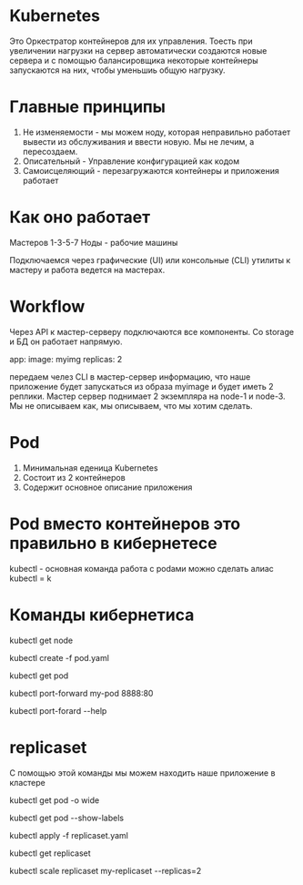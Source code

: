 # Kubernetes

Это Оркестратор контейнеров для их управления.
Тоесть при увеличении нагрузки на сервер автоматически создаются новые сервера и с помощью балансировщика некоторые контейнеры запускаются на них, чтобы уменьшиь общую нагрузку.

# Главные принципы

1. Не изменяемости - мы можем ноду, которая неправильно работает вывести из обслуживания и ввести новую. Мы не лечим, а пересоздаем.
2. Описательный - Управление конфигурацией как кодом
3. Самоисцеляющий - перезагружаются контейнеры и приложения работает

# Как оно работает

Мастеров 1-3-5-7
Ноды - рабочие машины

Подключаемся через графические (UI) или консольные (CLI) утилиты к мастеру и работа ведется на мастерах.

# Workflow

Через API к мастер-серверу подключаются все компоненты. Со storage и БД он работает напрямую.

app:
image: myimg
replicas: 2

передаем челез CLI в мастер-сервер информацию, что наше приложение будет запускаться из образа myimage и будет иметь 2 реплики. Мастер сервер поднимает 2 экземпляра на node-1 и node-3. Мы не описываем как, мы описываем, что мы хотим сделать.

# Pod

1. Минимальная еденица Kubernetes
2. Состоит из 2 контейнеров
3. Содержит основное описание приложения

# Pod вместо контейнеров это правильно в кибернетесе

kubectl - основная команда работа с podами
можно сделать алиас kubectl = k

# Команды кибернетиса

<!-- Получить список нодов -->

kubectl get node

<!-- Создать под из файла -->

kubectl create -f pod.yaml

<!-- Получить список подов -->

kubectl get pod

<!-- Проксируем порты -->

kubectl port-forward my-pod 8888:80

<!-- Справка -->

kubectl port-forard --help

# replicaset

С помощью этой команды мы можем находить наше приложение в кластере

<!-- Показать поды и IP Расширенный вывод-->

kubectl get pod -o wide

<!-- Показать поды и IP -->

kubectl get pod --show-labels

<!-- Показать поды и IP -->

kubectl apply -f replicaset.yaml

<!--
apply - можно применить настройки к существующему приложению
Просмотр наших реплик -->

kubectl get replicaset

<!-- Указываем сколько реплик нужно -->

kubectl scale replicaset my-replicaset --replicas=2
